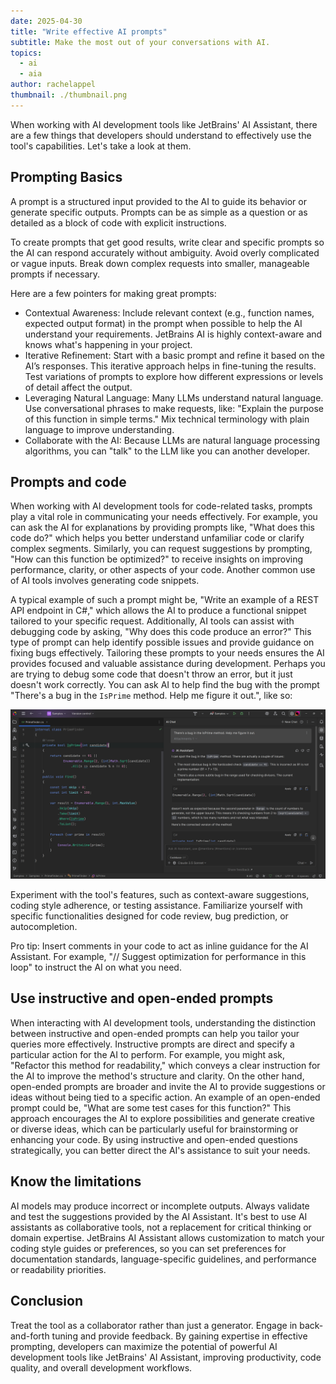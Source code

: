```yaml
---
date: 2025-04-30
title: "Write effective AI prompts"
subtitle: Make the most out of your conversations with AI.
topics:
  - ai
  - aia
author: rachelappel
thumbnail: ./thumbnail.png
---
```


When working with AI development tools like JetBrains' AI Assistant, there are a few things that developers should understand to effectively use the tool's capabilities. Let's take a look at them.

## Prompting Basics

A prompt is a structured input provided to the AI to guide its behavior or generate specific outputs. Prompts can be as simple as a question or as detailed as a block of code with explicit instructions.

To create prompts that get good results, write clear and specific prompts so the AI can respond accurately without ambiguity. Avoid overly complicated or vague inputs.
Break down complex requests into smaller, manageable prompts if necessary.

Here are a few pointers for making great prompts:

- Contextual Awareness: Include relevant context (e.g., function names, expected output format) in the prompt when possible to help the AI understand your requirements. JetBrains AI is highly context-aware and knows what's happening in your project.
- Iterative Refinement: Start with a basic prompt and refine it based on the AI’s responses. This iterative approach helps in fine-tuning the results.
  Test variations of prompts to explore how different expressions or levels of detail affect the output.
- Leveraging Natural Language: Many LLMs understand natural language. Use conversational phrases to make requests, like: "Explain the purpose of this function in simple terms." Mix technical terminology with plain language to improve understanding.
- Collaborate with the AI: Because LLMs are natural language processing algorithms, you can "talk" to the LLM like you can another developer.

## Prompts and code

When working with AI development tools for code-related tasks, prompts play a vital role in communicating your needs effectively. For example, you can ask the AI for explanations by providing prompts like, "What does this code do?" which helps you better understand unfamiliar code or clarify complex segments. Similarly, you can request suggestions by prompting, "How can this function be optimized?" to receive insights on improving performance, clarity, or other aspects of your code.
Another common use of AI tools involves generating code snippets.

A typical example of such a prompt might be, "Write an example of a REST API endpoint in C#," which allows the AI to produce a functional snippet tailored to your specific request. Additionally, AI tools can assist with debugging code by asking, "Why does this code produce an error?" This type of prompt can help identify possible issues and provide guidance on fixing bugs effectively. Tailoring these prompts to your needs ensures the AI provides focused and valuable assistance during development.
Perhaps you are trying to debug some code that doesn't throw an error, but it just doesn't work correctly. You can ask AI to help find the bug with the prompt "There's a bug in the `IsPrime` method. Help me figure it out.", like so:

![tip.png](tip.png)

Experiment with the tool's features, such as context-aware suggestions, coding style adherence, or testing assistance.
Familiarize yourself with specific functionalities designed for code review, bug prediction, or autocompletion.

Pro tip: Insert comments in your code to act as inline guidance for the AI Assistant. For example, "// Suggest optimization for performance in this loop" to instruct the AI on what you need.

## Use instructive and open-ended prompts

When interacting with AI development tools, understanding the distinction between instructive and open-ended prompts can help you tailor your queries more effectively. Instructive prompts are direct and specify a particular action for the AI to perform. For example, you might ask, "Refactor this method for readability," which conveys a clear instruction for the AI to improve the method's structure and clarity.
On the other hand, open-ended prompts are broader and invite the AI to provide suggestions or ideas without being tied to a specific action. An example of an open-ended prompt could be, "What are some test cases for this function?" This approach encourages the AI to explore possibilities and generate creative or diverse ideas, which can be particularly useful for brainstorming or enhancing your code. By using instructive and open-ended questions strategically, you can better direct the AI's assistance to suit your needs.

## Know the limitations

AI models may produce incorrect or incomplete outputs. Always validate and test the suggestions provided by the AI Assistant.
It's best to use AI assistants as collaborative tools, not a replacement for critical thinking or domain expertise.
JetBrains AI Assistant allows customization to match your coding style guides or preferences, so you can set preferences for documentation standards, language-specific guidelines, and performance or readability priorities.

## Conclusion

Treat the tool as a collaborator rather than just a generator. Engage in back-and-forth tuning and provide feedback.
By gaining expertise in effective prompting, developers can maximize the potential of powerful AI development tools like JetBrains' AI Assistant, improving productivity, code quality, and overall development workflows.
